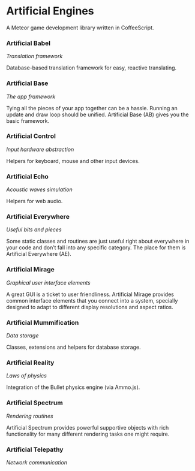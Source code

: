 # Artificial Engines

A Meteor game development library written in CoffeeScript.

### Artificial Babel

_Translation framework_

Database-based translation framework for easy, reactive translating.

### Artificial Base

_The app framework_

Tying all the pieces of your app together can be a hassle. Running an update and draw loop should be unified. 
Artificial Base (AB) gives you the basic framework.

### Artificial Control

_Input hardware abstraction_

Helpers for keyboard, mouse and other input devices.

### Artificial Echo

_Acoustic waves simulation_

Helpers for web audio.

### Artificial Everywhere

_Useful bits and pieces_

Some static classes and routines are just useful right about everywhere in your code and don’t fall into any specific
category. The place for them is Artificial Everywhere (AE).

### Artificial Mirage

_Graphical user interface elements_

A great GUI is a ticket to user friendliness. Artificial Mirage provides common interface elements that you connect
into a system, specially designed to adapt to different display resolutions and aspect ratios.

### Artificial Mummification

_Data storage_

Classes, extensions and helpers for database storage.

### Artificial Reality

_Laws of physics_

Integration of the Bullet physics engine (via Ammo.js).

### Artificial Spectrum

_Rendering routines_

Artificial Spectrum provides powerful supportive objects with rich functionality for many different rendering tasks
one might require.

### Artificial Telepathy

_Network communication_
